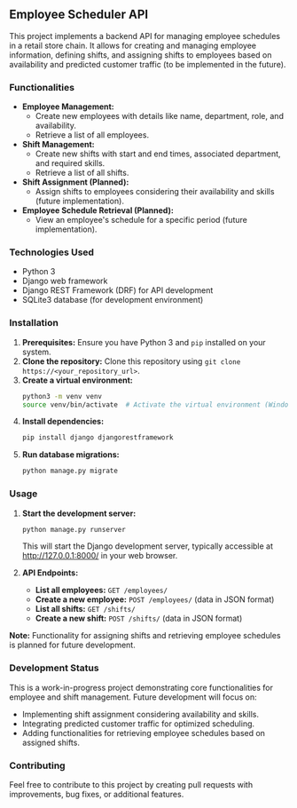 ## Employee Scheduler API

This project implements a backend API for managing employee schedules in a retail store chain. It allows for creating and managing employee information, defining shifts, and assigning shifts to employees based on availability and predicted customer traffic (to be implemented in the future).

### Functionalities

* **Employee Management:**
    * Create new employees with details like name, department, role, and availability.
    * Retrieve a list of all employees.
* **Shift Management:**
    * Create new shifts with start and end times, associated department, and required skills.
    * Retrieve a list of all shifts.
* **Shift Assignment (Planned):**
    * Assign shifts to employees considering their availability and skills (future implementation).
* **Employee Schedule Retrieval (Planned):**
    * View an employee's schedule for a specific period (future implementation).

### Technologies Used

* Python 3
* Django web framework
* Django REST Framework (DRF) for API development
* SQLite3 database (for development environment)

### Installation

1. **Prerequisites:** Ensure you have Python 3 and `pip` installed on your system.
2. **Clone the repository:** Clone this repository using `git clone https://<your_repository_url>`.
3. **Create a virtual environment:**
   ```bash
   python3 -m venv venv
   source venv/bin/activate  # Activate the virtual environment (Windows: venv\Scripts\activate)
   ```
4. **Install dependencies:**
   ```bash
   pip install django djangorestframework
   ```
5. **Run database migrations:**
   ```bash
   python manage.py migrate
   ```

### Usage

1. **Start the development server:**
   ```bash
   python manage.py runserver
   ```
   This will start the Django development server, typically accessible at http://127.0.0.1:8000/ in your web browser.

2. **API Endpoints:**
    * **List all employees:** `GET /employees/`
    * **Create a new employee:** `POST /employees/` (data in JSON format)
    * **List all shifts:** `GET /shifts/`
    * **Create a new shift:** `POST /shifts/` (data in JSON format)

**Note:** Functionality for assigning shifts and retrieving employee schedules is planned for future development.

### Development Status

This is a work-in-progress project demonstrating core functionalities for employee and shift management. Future development will focus on:

* Implementing shift assignment considering availability and skills.
* Integrating predicted customer traffic for optimized scheduling.
* Adding functionalities for retrieving employee schedules based on assigned shifts.

### Contributing

Feel free to contribute to this project by creating pull requests with improvements, bug fixes, or additional features.
